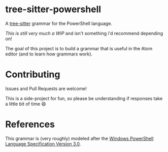 # tree-sitter-powershell

A [tree-sitter] grammar for the PowerShell language.

*This is still very much a WIP* and isn't something i'd recommend depending on!

The goal of this project is to build a grammar that is useful in the Atom editor (and to learn how grammars work).

# Contributing

Issues and Pull Requests are welcome!

This is a side-project for fun, so please be understanding if responses take a little bit of time :smile:

# References

This grammar is (very roughly) modeled after the [Windows PowerShell Language Specification Version 3.0][spec].

[tree-sitter]:https://github.com/tree-sitter/tree-sitter
[spec]:https://www.microsoft.com/en-us/download/details.aspx?id=36389
